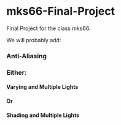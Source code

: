 # mks66-Final-Project
Final Project for the class mks66.

We will probably add:

### Anti-Aliasing

### Either:

#### Varying and Multiple Lights

#### Or

#### Shading and Multiple Lights
